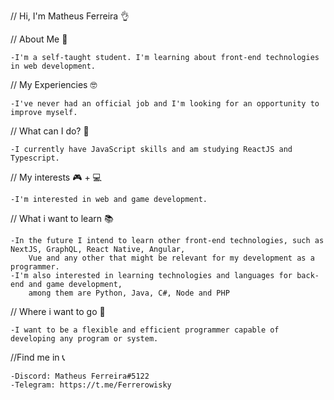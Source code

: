 // Hi, I'm Matheus Ferreira 👌

// About Me 👀

	-I'm a self-taught student. I'm learning about front-end technologies in web development.

// My Experiencies 🤓

	-I've never had an official job and I'm looking for an opportunity to improve myself.

// What can I do? 🔨

	-I currently have JavaScript skills and am studying ReactJS and Typescript.

// My interests 🎮 + 💻

	-I'm interested in web and game development.

// What i want to learn 📚

	-In the future I intend to learn other front-end technologies, such as NextJS, GraphQL, React Native, Angular, 
 		Vue and any other that might be relevant for my development as a programmer.
	-I'm also interested in learning technologies and languages for back-end and game development,
		among them are Python, Java, C#, Node and PHP

// Where i want to go 💼
	
	-I want to be a flexible and efficient programmer capable of developing any program or system.

//Find me in 📞

	-Discord: Matheus Ferreira#5122
	-Telegram: https://t.me/Ferrerowisky
